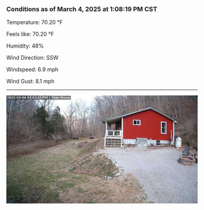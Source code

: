 ### Conditions as of March 4, 2025 at 1:08:19 PM CST 

Temperature: 70.20 &deg;F

Feels like: 70.20 &deg;F

Humidity: 48%

Wind Direction: SSW

Windspeed: 6.9 mph

Wind Gust: 8.1 mph

---

<img src="./images/latest.jpeg"/>

